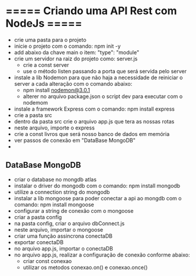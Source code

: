 # ===== Criando uma API Rest com NodeJs =====

- crie uma pasta para o projeto
- inicie o projeto com o comando: npm init -y
- add abaixo da chave main o item: "type": "module"
- crie um servidor na raiz do projeto como: server.js
    - crie a const server
    - use o método listen passando a porta que será servida pelo server
- instale a lib Nodemon para que não haja a necessidade de reiniciar o server a cada alteração com o comando abaixo:
    - npm install nodemon@3.0.1
    - alterer no arquivo package.json o script dev para executar com o nodemom
- instale a framework Express com o comando: npm install express
- crie a pasta src
- dentro da pasta src crie o arquivo app.js que tera as nossas rotas
- neste arquivo, importe o express
- crie a const livros que será nosso banco de dados em memória
- ver passos de conexão em "DataBase MongoDB"
- 

## DataBase MongoDB
- criar o database no mongdb atlas
- instalar o driver do mongodb com o comando: npm install mongodb
- utilize a connection string do mongodb
- instalar a lib mongoose para poder conectar a api ao mongdb com o comando: npm install mongoose
- configurar a string de conexão com o mongoose
- criar a pasta config
- na pasta config, criar o arquivo dbConnect.js
- neste arquivo, importar o mongoose
- criar uma função assincrona conectaDB
- exportar conectaDB
- no arquivo app.js, importar o conectaDB
- no arquivo app.js, realizar a configuração de conexão conforme abaixo:
    - criar const conexao
    - utilizar os metodos conexao.on() e conexao.once()

